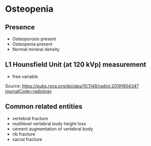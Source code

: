 # Osteopenia

## Presence

- Osteoporosis present
- Osteopenia present
- Normal mineral density

## L1 Hounsfield Unit (at 120 kVp) measurement

- free variable

Source: https://pubs.rsna.org/doi/abs/10.1148/radiol.2019190434?journalCode=radiology


## Common related entities

- vertebral fracture
- multilevel vertebral body height loss
- cement augmentation of vertebral body
- rib fracture
- sacral fracture